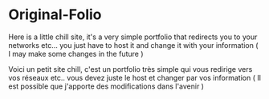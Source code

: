 # Original-Folio
Here is a little chill site, it's a very simple portfolio that redirects you to your networks etc... you just have to host it and change it with your information ( I may make some changes in the future )

Voici un petit site chill, c'est un portfolio très simple qui vous redirige vers vos réseaux etc.. vous devez juste le host et changer par vos information
( Il est possible que j'apporte des modifications dans l'avenir )
